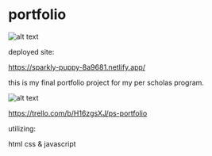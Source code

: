 # portfolio

![alt text](https://i.imgur.com/TApUYnQ.jpg)

deployed site:

https://sparkly-puppy-8a9681.netlify.app/

this is my final portfolio project for my per scholas program.

![alt text](https://i.imgur.com/KrpM9vF.png)

https://trello.com/b/H16zgsXJ/ps-portfolio

utilizing:

html
css
& javascript
